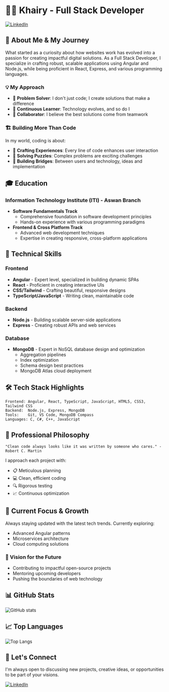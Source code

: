 # 👨‍💻 Khairy - Full Stack Developer

[![LinkedIn](https://img.shields.io/badge/LinkedIn-Connect-blue)](https://www.linkedin.com/in/keroloskhairyyy/)

## 🚀 About Me & My Journey
What started as a curiosity about how websites work has evolved into a passion for creating impactful digital solutions. As a Full Stack Developer, I specialize in crafting robust, scalable applications using Angular and Node.js, while being proficient in React, Express, and various programming languages.

### 💡 My Approach
- 🎯 **Problem Solver**: I don't just code; I create solutions that make a difference
- 🔄 **Continuous Learner**: Technology evolves, and so do I
- 🤝 **Collaborator**: I believe the best solutions come from teamwork

### 🏗️ Building More Than Code
In my world, coding is about:
- 🎨 **Crafting Experiences**: Every line of code enhances user interaction
- 🔧 **Solving Puzzles**: Complex problems are exciting challenges
- 🤝 **Building Bridges**: Between users and technology, ideas and implementation

## 🎓 Education
### Information Technology Institute (ITI) - Aswan Branch
- **Software Fundamentals Track**
  - Comprehensive foundation in software development principles
  - Hands-on experience with various programming paradigms
- **Frontend & Cross Platform Track**
  - Advanced web development techniques
  - Expertise in creating responsive, cross-platform applications

## 💼 Technical Skills
### Frontend
- **Angular** - Expert level, specialized in building dynamic SPAs
- **React** - Proficient in creating interactive UIs
- **CSS/Tailwind** - Crafting beautiful, responsive designs
- **TypeScript/JavaScript** - Writing clean, maintainable code

### Backend
- **Node.js** - Building scalable server-side applications
- **Express** - Creating robust APIs and web services

### Database
- **MongoDB** - Expert in NoSQL database design and optimization
  - Aggregation pipelines
  - Index optimization
  - Schema design best practices
  - MongoDB Atlas cloud deployment

## 🛠️ Tech Stack Highlights
```
Frontend: Angular, React, TypeScript, JavaScript, HTML5, CSS3, Tailwind CSS
Backend:  Node.js, Express, MongoDB
Tools:    Git, VS Code, MongoDB Compass
Languages: C, C#, C++, JavaScript
```

## 💫 Professional Philosophy
```
"Clean code always looks like it was written by someone who cares." - Robert C. Martin
```
I approach each project with:
- 📋 Meticulous planning
- 💻 Clean, efficient coding
- 🔍 Rigorous testing
- 📈 Continuous optimization

## 🎯 Current Focus & Growth
Always staying updated with the latest tech trends. Currently exploring:
- Advanced Angular patterns
- Microservices architecture
- Cloud computing solutions

### 🔮 Vision for the Future
- Contributing to impactful open-source projects
- Mentoring upcoming developers
- Pushing the boundaries of web technology

## 📊 GitHub Stats
![GitHub stats](https://github-readme-stats.vercel.app/api?username=Khairyyyy&show_icons=true&theme=radical)

## 📈 Top Languages
![Top Langs](https://github-readme-stats.vercel.app/api/top-langs/?username=Khairyyyy&layout=compact&theme=radical)

## 🤝 Let's Connect
I'm always open to discussing new projects, creative ideas, or opportunities to be part of your visions.

[![LinkedIn](https://img.shields.io/badge/LinkedIn-0077B5?style=for-the-badge&logo=linkedin&logoColor=white)](https://www.linkedin.com/in/keroloskhairyyy/)
